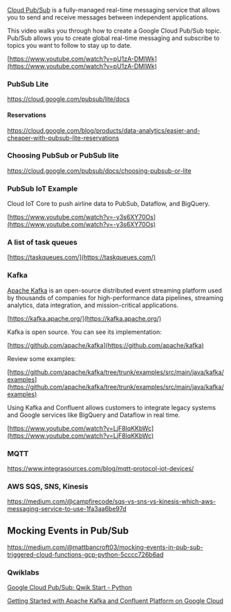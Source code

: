 

[Cloud Pub/Sub](https://cloud.google.com/pubsub/docs)   is a fully-managed real-time messaging service that allows you to send and receive messages between independent applications.



This video walks you through how to create a Google Cloud Pub/Sub topic. Pub/Sub allows you to create global real-time messaging and subscribe to topics you want to follow to stay up to date.

[https://www.youtube.com/watch?v=pU1zA-DMlWk](https://www.youtube.com/watch?v=pU1zA-DMlWk)

### PubSub Lite

https://cloud.google.com/pubsub/lite/docs

#### Reservations

https://cloud.google.com/blog/products/data-analytics/easier-and-cheaper-with-pubsub-lite-reservations

### Choosing PubSub or PubSub lite

https://cloud.google.com/pubsub/docs/choosing-pubsub-or-lite


### PubSub  IoT Example

Cloud IoT Core to push airline data to PubSub, Dataflow, and BigQuery.

[https://www.youtube.com/watch?v=-y3s6XY70Os](https://www.youtube.com/watch?v=-y3s6XY70Os)


### A list of task queues

[https://taskqueues.com/](https://taskqueues.com/)


### Kafka

[Apache Kafka](https://kafka.apache.org/) is an open-source distributed event streaming platform used by thousands of companies for high-performance data pipelines, streaming analytics, data integration, and mission-critical applications.

[https://kafka.apache.org/](https://kafka.apache.org/)

Kafka is open source. You can see its implementation: 

[https://github.com/apache/kafka](https://github.com/apache/kafka)

Review some  examples:

[https://github.com/apache/kafka/tree/trunk/examples/src/main/java/kafka/examples](https://github.com/apache/kafka/tree/trunk/examples/src/main/java/kafka/examples)

Using Kafka and Confluent allows customers to integrate legacy systems and Google services like BigQuery and Dataflow in real time. 

[https://www.youtube.com/watch?v=LjF8IqKKbWc](https://www.youtube.com/watch?v=LjF8IqKKbWc)

### MQTT

https://www.integrasources.com/blog/mqtt-protocol-iot-devices/

### AWS SQS, SNS, Kinesis

https://medium.com/@campfirecode/sqs-vs-sns-vs-kinesis-which-aws-messaging-service-to-use-1fa3aa6be97d

## Mocking Events in Pub/Sub

https://medium.com/@mattbancroft03/mocking-events-in-pub-sub-triggered-cloud-functions-gcp-python-5cccc726b6ad

### Qwiklabs

[Google Cloud Pub/Sub: Qwik Start - Python](https://www.qwiklabs.com/focuses/2775?catalog_rank=%7B%22rank%22%3A4%2C%22num_filters%22%3A0%2C%22has_search%22%3Atrue%7D&parent=catalog&search_id=7524031)



[Getting Started with Apache Kafka and Confluent Platform on Google Cloud](https://www.qwiklabs.com/quests/145?catalog_rank=%7B%22rank%22%3A1%2C%22num_filters%22%3A1%2C%22has_search%22%3Atrue%7D&search_id=7467576)
